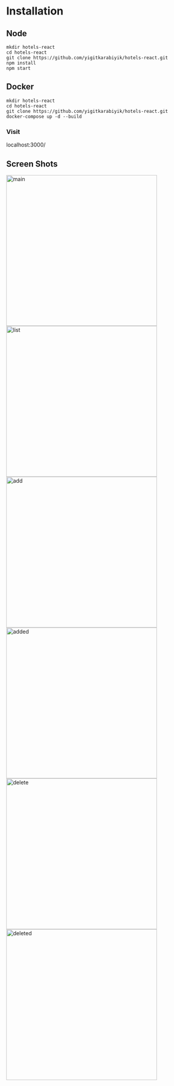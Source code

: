 # Installation

## Node
```
mkdir hotels-react
cd hotels-react
git clone https://github.com/yigitkarabiyik/hotels-react.git
npm install
npm start

```

## Docker

```docker
mkdir hotels-react
cd hotels-react
git clone https://github.com/yigitkarabiyik/hotels-react.git
docker-compose up -d --build
```

### Visit
localhost:3000/

## Screen Shots
<img src="assets/main.png" alt="main" width="400"/>
<img src="assets/list.png" alt="list" width="400"/>
<img src="assets/add.png" alt="add" width="400"/>
<img src="assets/added.png" alt="added" width="400"/>
<img src="assets/delete.png" alt="delete" width="400"/>
<img src="assets/deleted.png" alt="deleted" width="400"/>